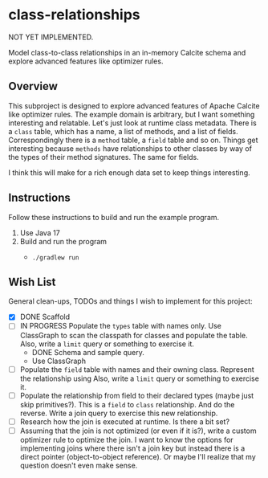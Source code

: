 # class-relationships

NOT YET IMPLEMENTED.

Model class-to-class relationships in an in-memory Calcite schema and explore advanced features like optimizer rules.  


## Overview

This subproject is designed to explore advanced features of Apache Calcite like optimizer rules. The example domain is
arbitrary, but I want something interesting and relatable. Let's just look at runtime class metadata. There is a `class`
table, which has a name, a list of methods, and a list of fields. Correspondingly there is a `method` table, a `field`
table and so on. Things get interesting because `methods` have relationships to other classes by way of the types of their
method signatures. The same for fields.

I think this will make for a rich enough data set to keep things interesting.


## Instructions

Follow these instructions to build and run the example program.

1. Use Java 17
2. Build and run the program
    * ```shell
      ./gradlew run
      ```


## Wish List

General clean-ups, TODOs and things I wish to implement for this project:

* [x] DONE Scaffold
* [ ] IN PROGRESS Populate the `types` table with names only. Use ClassGraph to scan the classpath for classes and populate the table.
  Also, write a `limit` query or something to exercise it.
   * DONE Schema and sample query.
   * Use ClassGraph 
* [ ] Populate the `field` table with names and their owning class. Represent the relationship using  Also, write a `limit` query or something to exercise it.
* [ ] Populate the relationship from field to their declared types (maybe just skip primitives?). This is a `field` to `class` relationship. And do
  the reverse. Write a join query to exercise this new relationship.
* [ ] Research how the join is executed at runtime. Is there a bit set?
* [ ] Assuming that the join is not optimized (or even if it is?), write a custom optimizer rule to optimize the join.
  I want to know the options for implementing joins where there isn't a join key but instead there is a direct pointer
  (object-to-object reference). Or maybe I'll realize that my question doesn't even make sense.

